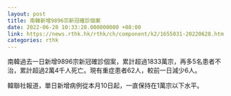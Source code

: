 ```yaml
---
layout: post
title: 南韓新增9896宗新冠確診個案
date: 2022-06-28 10:33:28.000000000 +08:00
link: https://news.rthk.hk/rthk/ch/component/k2/1655031-20220628.htm
categories: rthk
---
```


南韓過去一日新增9896宗新冠確診個案，累計超過1833萬宗，再多5名患者不治，累計超過2萬4千人死亡。現有重症患者62人，較前一日減少6人。

韓聯社報道，單日新增病例從本月10日起，一直保持在1萬宗以下水平。
